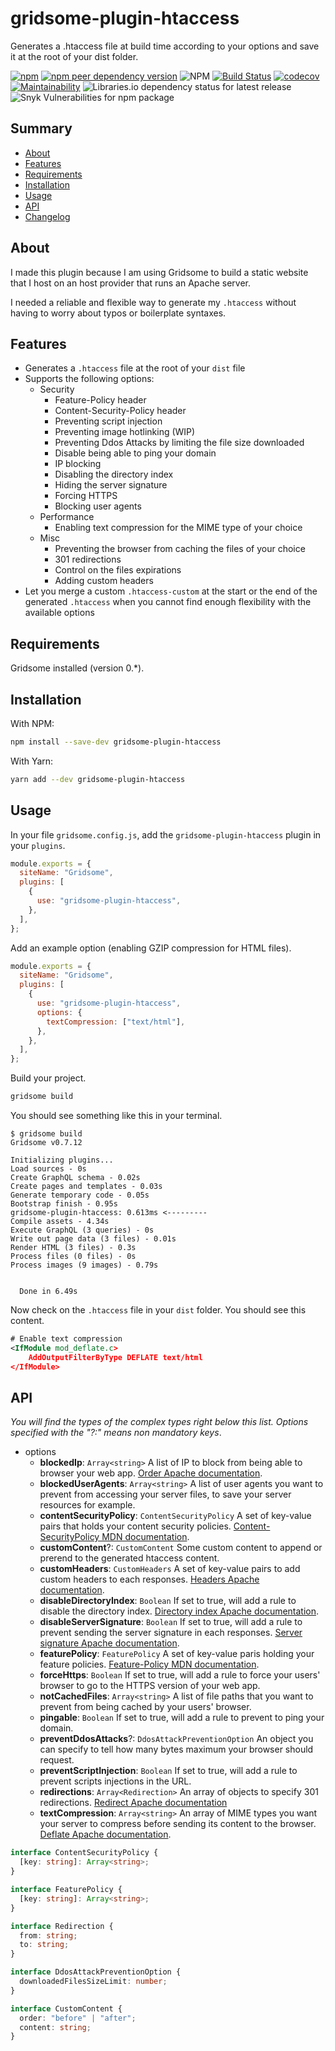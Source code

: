 # gridsome-plugin-htaccess

Generates a .htaccess file at build time according to your options and save it at the root of your dist folder.

[![npm](https://img.shields.io/npm/v/gridsome-plugin-htaccess)](https://www.npmjs.com/package/gridsome-plugin-htaccess) [![npm peer dependency version](https://img.shields.io/npm/dependency-version/gridsome-plugin-htaccess/peer/gridsome)](https://www.npmjs.com/package/gridsome) ![NPM](https://img.shields.io/npm/l/gridsome-plugin-htaccess) [![Build Status](https://travis-ci.com/khalyomede/gridsome-plugin-htaccess.svg?branch=master)](https://travis-ci.com/khalyomede/gridsome-plugin-htaccess) [![codecov](https://codecov.io/gh/khalyomede/gridsome-plugin-htaccess/branch/master/graph/badge.svg)](https://codecov.io/gh/khalyomede/gridsome-plugin-htaccess) [![Maintainability](https://api.codeclimate.com/v1/badges/8ff55034cb48484f551c/maintainability)](https://codeclimate.com/github/khalyomede/gridsome-plugin-htaccess/maintainability) ![Libraries.io dependency status for latest release](https://img.shields.io/librariesio/release/npm/gridsome-plugin-htaccess) ![Snyk Vulnerabilities for npm package](https://img.shields.io/snyk/vulnerabilities/npm/gridsome-plugin-htaccess)

## Summary

- [About](#about)
- [Features](#features)
- [Requirements](#requirements)
- [Installation](#installation)
- [Usage](#usage)
- [API](#api)
- [Changelog](CHANGELOG.md)

## About

I made this plugin because I am using Gridsome to build a static website that I host on an host provider that runs an Apache server.

I needed a reliable and flexible way to generate my `.htaccess` without having to worry about typos or boilerplate syntaxes.

## Features

- Generates a `.htaccess` file at the root of your `dist` file
- Supports the following options:
  - Security
    - Feature-Policy header
    - Content-Security-Policy header
    - Preventing script injection
    - Preventing image hotlinking (WIP)
    - Preventing Ddos Attacks by limiting the file size downloaded
    - Disable being able to ping your domain
    - IP blocking
    - Disabling the directory index
    - Hiding the server signature
    - Forcing HTTPS
    - Blocking user agents
  - Performance
    - Enabling text compression for the MIME type of your choice
  - Misc
    - Preventing the browser from caching the files of your choice
    - 301 redirections
    - Control on the files expirations
    - Adding custom headers
- Let you merge a custom `.htaccess-custom` at the start or the end of the generated `.htaccess` when you cannot find enough flexibility with the available options

## Requirements

Gridsome installed (version 0.\*).

## Installation

With NPM:

```bash
npm install --save-dev gridsome-plugin-htaccess
```

With Yarn:

```bash
yarn add --dev gridsome-plugin-htaccess
```

## Usage

In your file `gridsome.config.js`, add the `gridsome-plugin-htaccess` plugin in your `plugins`.

```javascript
module.exports = {
  siteName: "Gridsome",
  plugins: [
    {
      use: "gridsome-plugin-htaccess",
    },
  ],
};
```

Add an example option (enabling GZIP compression for HTML files).

```javascript
module.exports = {
  siteName: "Gridsome",
  plugins: [
    {
      use: "gridsome-plugin-htaccess",
      options: {
        textCompression: ["text/html"],
      },
    },
  ],
};
```

Build your project.

```bash
gridsome build
```

You should see something like this in your terminal.

```
$ gridsome build
Gridsome v0.7.12

Initializing plugins...
Load sources - 0s
Create GraphQL schema - 0.02s
Create pages and templates - 0.03s
Generate temporary code - 0.05s
Bootstrap finish - 0.95s
gridsome-plugin-htaccess: 0.613ms <---------
Compile assets - 4.34s
Execute GraphQL (3 queries) - 0s
Write out page data (3 files) - 0.01s
Render HTML (3 files) - 0.3s
Process files (0 files) - 0s
Process images (9 images) - 0.79s


  Done in 6.49s
```

Now check on the `.htaccess` file in your `dist` folder. You should see this content.

```xml
# Enable text compression
<IfModule mod_deflate.c>
	AddOutputFilterByType DEFLATE text/html
</IfModule>
```

## API

_You will find the types of the complex types right below this list._
_Options specified with the "?:" means non mandatory keys_.

- options
  - **blockedIp**: `Array<string>` A list of IP to block from being able to browser your web app. [Order Apache documentation](https://httpd.apache.org/docs/2.4/en/mod/mod_access_compat.html#order).
  - **blockedUserAgents**: `Array<string>` A list of user agents you want to prevent from accessing your server files, to save your server resources for example.
  - **contentSecurityPolicy**: `ContentSecurityPolicy` A set of key-value pairs that holds your content security policies. [Content-SecurityPolicy MDN documentation](https://developer.mozilla.org/en-US/docs/Web/HTTP/Headers/Content-Security-Policy).
  - **customContent**?: `CustomContent` Some custom content to append or prerend to the generated htaccess content.
  - **customHeaders**: `CustomHeaders` A set of key-value pairs to add custom headers to each responses. [Headers Apache documentation](https://httpd.apache.org/docs/current/en/mod/mod_headers.html).
  - **disableDirectoryIndex**: `Boolean` If set to true, will add a rule to disable the directory index. [Directory index Apache documentation](https://httpd.apache.org/docs/2.4/en/mod/mod_dir.html#directoryindex).
  - **disableServerSignature**: `Boolean` If set to true, will add a rule to prevent sending the server signature in each responses. [Server signature Apache documentation](https://httpd.apache.org/docs/2.4/en/mod/core.html#serversignature).
  - **featurePolicy**: `FeaturePolicy` A set of key-value paris holding your feature policies. [Feature-Policy MDN documentation](https://developer.mozilla.org/en-US/docs/Web/HTTP/Headers/Feature-Policy).
  - **forceHttps**: `Boolean` If set to true, will add a rule to force your users' browser to go to the HTTPS version of your web app.
  - **notCachedFiles**: `Array<string>` A list of file paths that you want to prevent from being cached by your users' browser.
  - **pingable**: `Boolean` If set to true, will add a rule to prevent to ping your domain.
  - **preventDdosAttacks**?: `DdosAttackPreventionOption` An object you can specify to tell how many bytes maximum your browser should request.
  - **preventScriptInjection**: `Boolean` If set to true, will add a rule to prevent scripts injections in the URL.
  - **redirections**: `Array<Redirection>` An array of objects to specify 301 redirections. [Redirect Apache documentation](https://httpd.apache.org/docs/2.4/en/rewrite/avoid.html#redirect)
  - **textCompression**: `Array<string>` An array of MIME types you want your server to compress before sending its content to the browser. [Deflate Apache documentation](https://httpd.apache.org/docs/2.4/en/mod/mod_deflate.html#enable).

```typescript
interface ContentSecurityPolicy {
  [key: string]: Array<string>;
}

interface FeaturePolicy {
  [key: string]: Array<string>;
}

interface Redirection {
  from: string;
  to: string;
}

interface DdosAttackPreventionOption {
  downloadedFilesSizeLimit: number;
}

interface CustomContent {
  order: "before" | "after";
  content: string;
}
```
